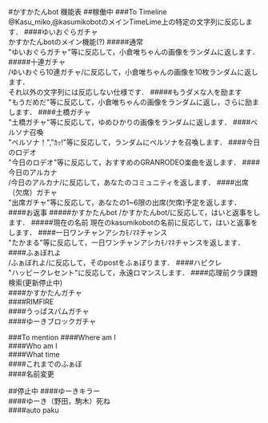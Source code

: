 #かすかたんbot 機能表
##稼働中
###To Timeline
@Kasu_miko,@kasumikobotのメインTimeLime上の特定の文字列に反応します．
####ゆいおぐらガチャ  
かすかたんbotのメイン機能(?)
#####通常  
"ゆいおぐらガチャ"等に反応して，小倉唯ちゃんの画像をランダムに返します．
#####十連ガチャ  
/ゆいおぐら10連ガチャ/に反応して，小倉唯ちゃんの画像を10枚ランダムに返します．  
それ以外の文字列には反応しない仕様です．
#####もうダメな人を励ます  
"もうだめだ"等に反応して，小倉唯ちゃんの画像をランダムに返し，さらに励まします．
####土橋ガチャ  
"土橋ガチャ"等に反応して，ゆめひかりの画像をランダムに返します．
####ペルソナ召喚  
"ペルソナ！","ｶｯ!"等に反応して，ランダムにペルソナを召喚します．
####今日のロデオ  
"今日のロデオ"等に反応して，おすすめのGRANRODEO楽曲を返します．
####今日のアルカナ  
/今日のアルカナ/に反応して，あなたのコミュニティを返します．
####出席（欠席）ガチャ  
"出席ガチャ"等に反応して，あなたの1~6限の出席(欠席)予定を返します．
####お返事
#####かすかたんbot
/かすかたんbot/に反応して，はいと返事をします．
#####現在の名前
現在のkasumikobotの名前に反応して，はいと返事をします．
####一日ワンチャンアシカﾓﾉﾏﾈチャンス  
"たかまる"等に反応して，一日ワンチャンアシカﾓﾉﾏﾈチャンスを返します．
####ふぁぼれよ  
/ふぁぼれよ/に反応して，そのpostをふぁぼります．
####ハピクレ  
"ハッピークレセント"に反応して，永遠ロマンスします．
####応理前クラ課題検索(更新停止中)  
####かすかたんガチャ  
####RIMFIRE  
####うっぱスパムガチャ  
####ゆーきブロックガチャ  

###To mention
####Where am I  
####Who am I  
####What time  
####これまでのふぁぼ  
####名前変更  

##停止中
####ゆーきキラー  
####ゆーき（野田，駒木）死ね  
####auto paku  
